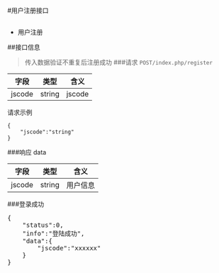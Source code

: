#用户注册接口
##

* 用户注册

##接口信息
>传入数据验证不重复后注册成功
###请求
`POST/index.php/register`

字段|类型|含义
-|----|---
jscode|string|jscode

请求示例

<pre><code>{
	"jscode":"string"
}</code></pre>

###响应
data

字段|类型|含义
---|---|---
jscode|string|用户信息

###登录成功
<pre></code>{
	"status":0,
	"info":"登陆成功",
	"data":{
		"jscode":"xxxxxx"
	}
}</code></pre>
